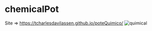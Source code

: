 # chemicalPot
Site => https://tcharlesdavilassen.github.io/poteQuimico/
![quimical](https://user-images.githubusercontent.com/66473846/203468594-01ea9859-6212-4212-b384-8d19dad846d3.png)
